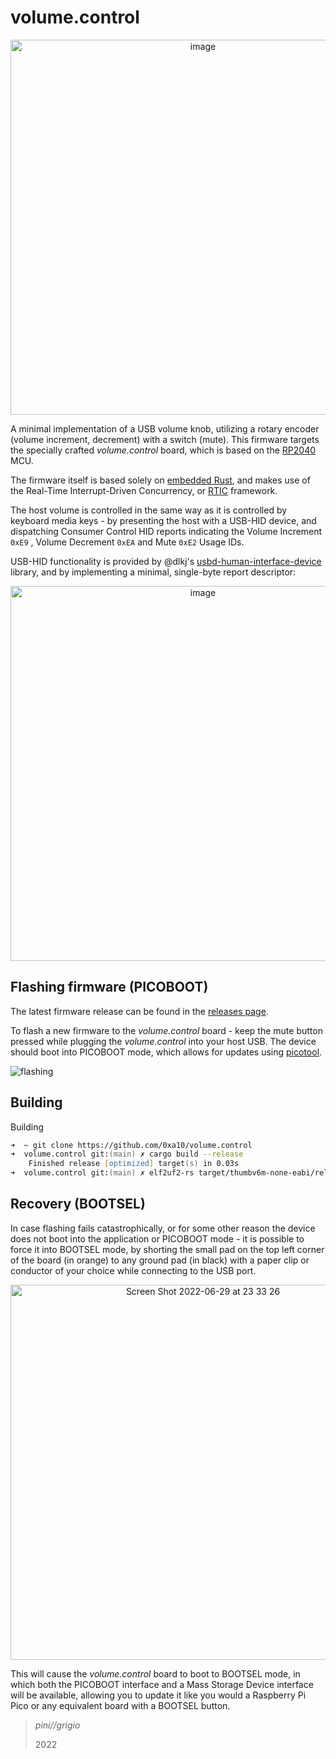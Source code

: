 # volume.control
<p align="center">
  <img align="center" width="600" alt="image" src="https://user-images.githubusercontent.com/12571311/176518111-1d384960-3244-4e97-bb6d-da6cd057f339.png">
</p>

A minimal implementation of a USB volume knob, utilizing a rotary encoder (volume increment, decrement) with a switch (mute).
This firmware targets the specially crafted _volume.control_ board, which is based on the [RP2040](https://www.raspberrypi.com/documentation/microcontrollers/rp2040.html) MCU.

The firmware itself is based solely on [embedded Rust](https://docs.rust-embedded.org/book), and makes use of the Real-Time Interrupt-Driven Concurrency, or [RTIC](https://rtic.rs) framework.

The host volume is controlled in the same way as it is controlled by keyboard media keys - by presenting the host with a USB-HID device, and dispatching Consumer Control HID reports indicating the Volume Increment `0xE9` , Volume Decrement `0xEA` and Mute `0xE2` Usage IDs.

USB-HID functionality is provided by @dlkj's [usbd-human-interface-device](https://github.com/dlkj/usbd-human-interface-device) library, and by implementing a minimal, single-byte report descriptor:

<p align="center">
  <img width="600" alt="image" src="https://user-images.githubusercontent.com/12571311/176538717-6e71ff1e-bda7-45d1-9e64-d1fc09fbefae.png">
</p>






## Flashing firmware (PICOBOOT)
The latest firmware release can be found in the [releases page](https://github.com/0xa10/volume.control/releases/latest).

To flash a new firmware to the _volume.control_ board - keep the mute button pressed while plugging the _volume.control_ into your host USB.
The device should boot into PICOBOOT mode, which allows for updates using [picotool](https://github.com/raspberrypi/picotool).

![flashing](https://user-images.githubusercontent.com/12571311/176535397-c8421733-3d41-4e91-8f2a-091a3b3415c3.gif)







## Building
Building 
```zsh
➜  ~ git clone https://github.com/0xa10/volume.control
➜  volume.control git:(main) ✗ cargo build --release                                        
    Finished release [optimized] target(s) in 0.03s
➜  volume.control git:(main) ✗ elf2uf2-rs target/thumbv6m-none-eabi/release/volume-control volume-control.uf2
```

## Recovery (BOOTSEL)
In case flashing fails catastrophically, or for some other reason the device does not boot into the application or PICOBOOT mode - it is possible to force it into BOOTSEL mode, by shorting the small pad on the top left corner of the board (in orange) to any ground pad (in black) with a paper clip or conductor of your choice while connecting to the USB port.
<p align="center">
  <img width="600" alt="Screen Shot 2022-06-29 at 23 33 26" src="https://user-images.githubusercontent.com/12571311/176540134-5fb2eb1f-4bc4-4612-9694-0a9b7fd55e6c.png">  
</p>

This will cause the _volume.control_ board to boot to BOOTSEL mode, in which both the PICOBOOT interface and a Mass Storage Device interface will be available, allowing you to update it like you would a Raspberry Pi Pico or any equivalent board with a BOOTSEL button.


> *pini//grigio*
>
> 2022
